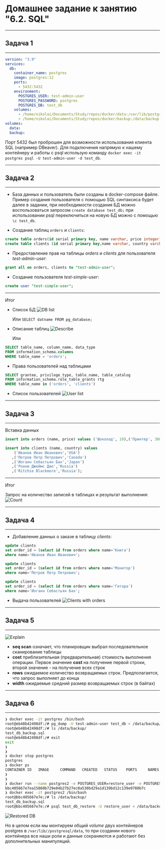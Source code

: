 # Домашнее задание к занятию "6.2. SQL"
___
## Задача 1
___

```yml
version: "3.9"
services:
  db:
    container_name: postgres
    image: postgres:12
    ports:
      - 5432:5432
    environment:
      POSTGRES_USER: test-admin-user
      POSTGRES_PASSWORD: postgres
      POSTGRES_DB: test_db
    volumes:
      - /home/nikolai/Documents/Study/repos/docker/data:/var/lib/postgresql/data
      - /home/nikolai/Documents/Study/repos/docker/backup:/data/backup
volumes:
  data:
  backup:
```

Порт 5432 был проброшен для возможности использования клиента SQL (например DBeaver). Для подключения напрямую к нашему контейнеру и работы с psql использую команду `docker exec -it postgres psql -U test-admin-user -d test_db`.
  
___
## Задача 2
___

- База данных и пользователь были созданы в docker-compose файле. Пример создания пользователя с помощью SQL синтаксиса будет далее в задании, при необходимости создания БД можно воспользоваться запросом `create database test_db;` при использовании psql переключиться на новую БД можно с помощью `\c test_db`.

- Создание таблиц `orders` и `clients`:
```sql
create table orders(id serial primary key, name varchar, price integer);
create table clients (id serial primary key,name varchar, country varchar, order_id integer references orders(id));
```

- Предоставление прав на таблицы *orders* и *clients* для пользователя *test-admin-user*:
```sql
grant all on orders, clients to "test-admin-user";
```

- Создание пользователя *test-simple-user*:
```sql
create user "test-simple-user";
```

___
Итог

- Список БД
  ![DB list](images/hw-6.2-2-1.png)

  Или `SELECT datname FROM pg_database;`

 - Описание таблиц
   ![Describe](images/hw-6.2-2-2.png)

   Или

 ```sql
SELECT table_name, column_name, data_type 
FROM information_schema.columns
WHERE table_name = 'orders';
```

- Права пользователей над таблицами
```sql
SELECT grantee, privilege_type, table_name, table_catalog 
FROM information_schema.role_table_grants rtg 
WHERE table_name in ('orders', 'clients') 
```

- Список пользователей
  ![User list](images/hw-6.2-2-3.png)
___
## Задача 3
___

Вставка данных

```sql
insert into orders (name, price) values ('Шоколад', 10),('Принтер', 3000),('Книга',500),('Монитор',7000),('Гитара',4000);

insert into clients (name, country) values 
	('Иванов Иван Иванович','USA')
   ,('Петров Петр Петрович','Canada')
   ,('Иоганн Себастьян Бах','Japan')
   ,('Ронни Джеймс Дио','Russia')
   ,('Ritchie Blackmore','Russia');
```
___
Итог

Запрос на количество записей в таблицах и результат выполнения:
![Count](images/hw-6.2-3-1.png)

___
## Задача 4
___

- Добавление данных о заказе в таблицу *clients*:

```sql
update clients 
set order_id = (select id from orders where name='Книга') 
where name='Иванов Иван Иванович';

update clients 
set order_id = (select id from orders where name='Монитор') 
where name='Петров Петр Петрович';

update clients 
set order_id = (select id from orders where name='Гитара') 
where name='Иоганн Себастьян Бах';
```

- Выдача пользователей
  ![Clients with orders](images/hw-6.2-4-1.png)

___
## Задача 5
___

![Explain](images/hw-6.2-5-1.png)

- **seq scan** означает, что планировщик выбрал последовательное сканирование таблицы
- **cost** приблизительная (предварительная) стоимость выполнения операции. Первое значение **cost** на получение первой строки, второй значение - на получение всех строк
- **rows** ожидаемое количество возвращаемых строк. Предполагается, что запрос выполняет до конца
- **width** ожидаемые средний размер возвращаемых строк (в байтах)

___
## Задача 6
___

```bash
❯ docker exec -it postgres /bin/bash
root@eb48b42498df:/# pg_dump -U test-admin-user test_db > /data/backup/test_db_backup.sql
root@eb48b42498df:/# ls /data/backup/
test_db_backup.sql
root@eb48b42498df:/# exit
exit
❯
❯
❯ docker stop postgres
postgres
❯ docker ps
CONTAINER ID   IMAGE     COMMAND   CREATED   STATUS    PORTS     NAMES
❯
❯
❯ docker run --name postgres2 -e POSTGRES_USER=restore_user -e POSTGRES_PASSWORD=postgres -e POSTGRES_DB=test_db_restore -d -v /home/nikolai/Documents/Study/repos/docker/backup:/data/backup postgres:12
bbc405667e7ea15860b729e04b27b27ec0a530bd29a1d139bd12c139e9780b7c
❯ docker exec -it postgres2 /bin/bash
root@bbc405667e7e:/# ls /data/backup/
test_db_backup.sql
root@bbc405667e7e:/# psql test_db_restore -U restore_user < /data/backup/test_db_backup.sql

```

![Restored DB](images/hw-6.2-6-1.png)

Но в целом если мы монтируем общий *volume* двух контейнеров postgres в `/var/lib//postgresql/data`, то при создании нового контейнера все наши роли и данные сохраняются и работают без дополнительных манипуляций.